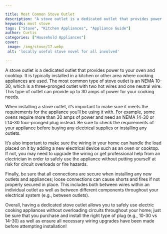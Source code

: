 ```yaml
---

title: Most Common Stove Outlet
description: "A stove outlet is a dedicated outlet that provides power to your oven and cooktop. It is typically installed in a kitchen or other...take a moment to check it out "
keywords: most stove
tags: ["Stove", "Kitchen Appliances", "Appliance Guide"]
author: Curtis
categories: ["Household Appliances"]
cover: 
 image: /img/stove/17.webp
 alt: 'locally useful stove novel for all involved'

---
```


A stove outlet is a dedicated outlet that provides power to your oven and cooktop. It is typically installed in a kitchen or other area where cooking appliances are used. The most common type of stove outlet is an NEMA 10-30, which is a three-pronged outlet with two hot wires and one neutral wire. This type of outlet can provide up to 30 amps of power for your cooking needs.

When installing a stove outlet, it’s important to make sure it meets the requirements for the appliance you’ll be using it with. For example, some ovens require more than 30 amps of power and need an NEMA 14-30 or L14-30 four-pronged plug instead. Be sure to check the requirements of your appliance before buying any electrical supplies or installing any outlets. 

It’s also important to make sure the wiring in your home can handle the load placed on it by adding a new electrical device such as an oven or cooktop. If not, you may need to upgrade the wiring or get professional help from an electrician in order to safely use the appliance without putting yourself at risk for circuit overloads or fire hazards. 

Finally, be sure that all connections are secure when installing any new outlets and appliances; loose connections can cause shorts and fires if not properly secured in place. This includes both between wires within an individual outlet as well as between different components throughout your electrical system (e.g., between outlets). 

Overall, having a dedicated stove outlet allows you to safely use electric cooking appliances without overloading circuits throughout your home; just be sure that you purchase and install the right type of plug (e.g., 10-30 vs 14-30) as well as ensure all necessary wiring upgrades have been made before attempting installation!

